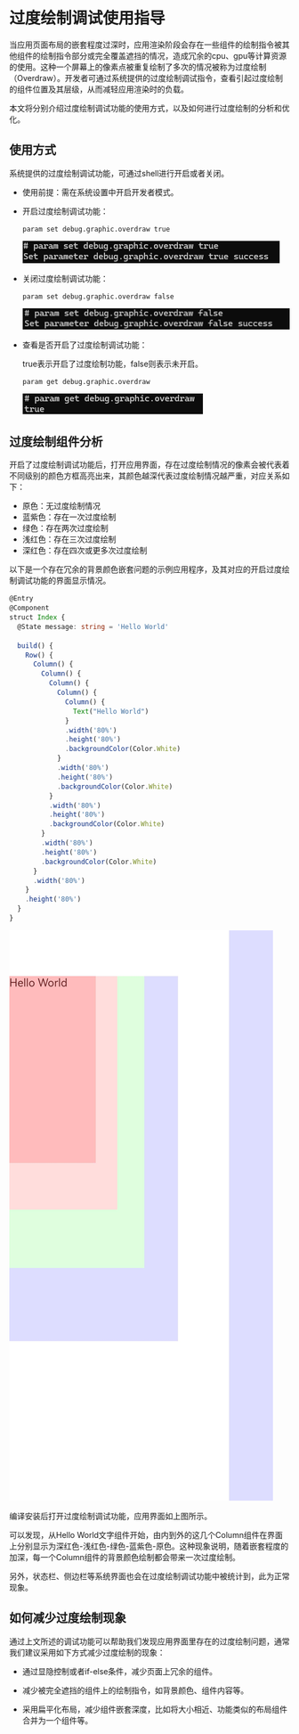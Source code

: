 # 过度绘制调试使用指导

当应用页面布局的嵌套程度过深时，应用渲染阶段会存在一些组件的绘制指令被其他组件的绘制指令部分或完全覆盖遮挡的情况，造成冗余的cpu、gpu等计算资源的使用。这种一个屏幕上的像素点被重复绘制了多次的情况被称为过度绘制（Overdraw）。开发者可通过系统提供的过度绘制调试指令，查看引起过度绘制的组件位置及其层级，从而减轻应用渲染时的负载。

本文将分别介绍过度绘制调试功能的使用方式，以及如何进行过度绘制的分析和优化。

## 使用方式

系统提供的过度绘制调试功能，可通过shell进行开启或者关闭。

- 使用前提：需在系统设置中开启开发者模式。

- 开启过度绘制调试功能：

  ```
  param set debug.graphic.overdraw true
  ```

  ![](figures/overdraw-enable.png)

- 关闭过度绘制调试功能：

  ```
  param set debug.graphic.overdraw false
  ```

  ![](figures/overdraw-disable.png)

- 查看是否开启了过度绘制调试功能：

  true表示开启了过度绘制功能，false则表示未开启。

  ```
  param get debug.graphic.overdraw
  ```

  ![](figures/overdraw-check.png)


## 过度绘制组件分析

开启了过度绘制调试功能后，打开应用界面，存在过度绘制情况的像素会被代表着不同级别的颜色方框高亮出来，其颜色越深代表过度绘制情况越严重，对应关系如下：

- 原色：无过度绘制情况
- 蓝紫色：存在一次过度绘制
- 绿色：存在两次过度绘制
- 浅红色：存在三次过度绘制
- 深红色：存在四次或更多次过度绘制


以下是一个存在冗余的背景颜色嵌套问题的示例应用程序，及其对应的开启过度绘制调试功能的界面显示情况。

```ts
@Entry
@Component
struct Index {
  @State message: string = 'Hello World'

  build() {
    Row() {
      Column() {
        Column() {
          Column() {
            Column() {
              Column() {
                Text("Hello World")
              }
              .width('80%')
              .height('80%')
              .backgroundColor(Color.White)
            }
            .width('80%')
            .height('80%')
            .backgroundColor(Color.White)
          }
          .width('80%')
          .height('80%')
          .backgroundColor(Color.White)
        }
        .width('80%')
        .height('80%')
        .backgroundColor(Color.White)
      }
      .width('80%')
    }
    .height('80%')
  }
}
```

![开启过度绘制功能后的示例程序界面](figures/overdraw-demo-enable.png)

编译安装后打开过度绘制调试功能，应用界面如上图所示。

可以发现，从Hello World文字组件开始，由内到外的这几个Column组件在界面上分别显示为深红色-浅红色-绿色-蓝紫色-原色。这种现象说明，随着嵌套程度的加深，每一个Column组件的背景颜色绘制都会带来一次过度绘制。

另外，状态栏、侧边栏等系统界面也会在过度绘制调试功能中被统计到，此为正常现象。

## 如何减少过度绘制现象

通过上文所述的调试功能可以帮助我们发现应用界面里存在的过度绘制问题，通常我们建议采用如下方式减少过度绘制的现象：

- 通过显隐控制或者if-else条件，减少页面上冗余的组件。

- 减少被完全遮挡的组件上的绘制指令，如背景颜色、组件内容等。

- 采用扁平化布局，减少组件嵌套深度，比如将大小相近、功能类似的布局组件合并为一个组件等。